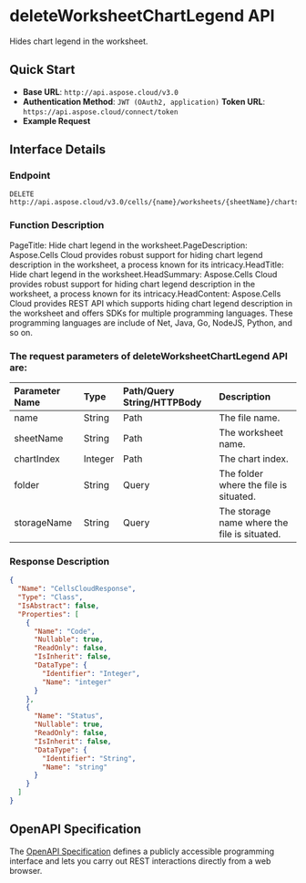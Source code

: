 # **deleteWorksheetChartLegend API**

Hides chart legend in the worksheet. 

## **Quick Start**

- **Base URL**: `http://api.aspose.cloud/v3.0`
- **Authentication Method**: `JWT (OAuth2, application)`  **Token URL**: `https://api.aspose.cloud/connect/token`
- **Example Request** 
<script src="https://gist.github.com/aspose-cells-cloud-gists/8a5b324fdf3e574dbd747c1a1e24b05d.js?file=Example30_DeleteWorksheetChartLegend.cs"></script>

## **Interface Details**

### **Endpoint** 

```
DELETE http://api.aspose.cloud/v3.0/cells/{name}/worksheets/{sheetName}/charts/{chartIndex}/legend
```

### **Function Description**
PageTitle: Hide chart legend in the worksheet.PageDescription: Aspose.Cells Cloud provides robust support for hiding chart legend description in the worksheet, a process known for its intricacy.HeadTitle: Hide chart legend in the worksheet.HeadSummary: Aspose.Cells Cloud provides robust support for hiding chart legend description in the worksheet, a process known for its intricacy.HeadContent: Aspose.Cells Cloud provides REST API which supports hiding chart legend description in the worksheet and offers SDKs for multiple programming languages. These programming languages are include of Net, Java, Go, NodeJS, Python, and so on.

### The request parameters of **deleteWorksheetChartLegend** API are: 

| Parameter Name | Type | Path/Query String/HTTPBody | Description | 
| :- | :- | :- |:- | 
|name|String|Path|The file name.|
|sheetName|String|Path|The worksheet name.|
|chartIndex|Integer|Path|The chart index.|
|folder|String|Query|The folder where the file is situated.|
|storageName|String|Query|The storage name where the file is situated.|


### **Response Description**
```json
{
  "Name": "CellsCloudResponse",
  "Type": "Class",
  "IsAbstract": false,
  "Properties": [
    {
      "Name": "Code",
      "Nullable": true,
      "ReadOnly": false,
      "IsInherit": false,
      "DataType": {
        "Identifier": "Integer",
        "Name": "integer"
      }
    },
    {
      "Name": "Status",
      "Nullable": true,
      "ReadOnly": false,
      "IsInherit": false,
      "DataType": {
        "Identifier": "String",
        "Name": "string"
      }
    }
  ]
}
```

## OpenAPI Specification

The [OpenAPI Specification](https://reference.aspose.cloud/cells/#/ChartsController/DeleteWorksheetChartLegend) defines a publicly accessible programming interface and lets you carry out REST interactions directly from a web browser.

